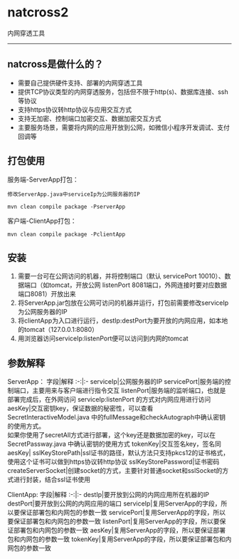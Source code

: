 # natcross2
内网穿透工具

*********************

## natcross是做什么的？
- 需要自己提供硬件支持、部署的内网穿透工具
- 提供TCP协议类型的内网穿透服务，包括但不限于http(s)、数据库连接、ssh等协议
- 支持https协议转http协议与应用交互方式
- 支持无加密、控制端口加密交互、数据加密交互方式
- 主要服务场景，需要将内网的应用开放到公网，如微信小程序开发调试、支付回调等

## 打包使用

服务端-ServerApp打包：
```
修改ServerApp.java中serviceIp为公网服务器的IP

mvn clean compile package -PserverApp
```
客户端-ClientApp打包：
```
mvn clean compile package -PclientApp
```

## 安装
1. 需要一台可在公网访问的机器，并将控制端口（默认 servicePort 10010）、数据端口（如tomcat，开放公网 listenPort 8081端口，外网连接时要对应数据端口8081）开放出来
2. 将ServerApp.jar包放在公网可访问的机器并运行，打包前需要修改serviceIp为公网服务器的IP
3. 将clientApp为入口进行运行，destIp:destPort为要开放的内网应用，如本地的tomcat（127.0.0.1:8080）
4. 用浏览器访问serviceIp:listenPort便可以访问到内网的tomcat

## 参数解释
ServerApp：
字段|解释
:-:|:-
serviceIp|公网服务器的IP
servicePort|服务端的控制端口，主要用来与客户端进行指令交互
listenPort|服务端的监听端口，也就是部署完成后，在外网访问 serviceIp:listenPort 的方式对内网应用进行访问
aesKey|交互密钥key，保证数据的秘密性，可以查看 SecretInteractiveModel.java 中的fullMessage和checkAutograph中确认密钥的使用方式。<br>如果你使用了secretAll方式进行部署，这个key还是数据加密的key，可以在 SecretPassway.java 中确认密钥的使用方式
tokenKey|交互签名key，签名同aesKey|
sslKeyStorePath|ssl证书的路径，默认方法只支持pkcs12的证书格式，使用这个证书可以做到https协议转http协议
sslKeyStorePassword|证书密码
createServerSocket|创建socket的方式，主要针对普通socket和sslSocket的方式进行封装，结合ssl证书使用

ClientApp:
字段|解释
:-:|:-
destIp|要开放到公网的内网应用所在机器的IP
destPort|要开放到公网的内网应用的端口
serviceIp|复用ServerApp的字段，所以要保证部署包和内网包的参数一致
servicePort|复用ServerApp的字段，所以要保证部署包和内网包的参数一致
listenPort|复用ServerApp的字段，所以要保证部署包和内网包的参数一致
aesKey|复用ServerApp的字段，所以要保证部署包和内网包的参数一致
tokenKey|复用ServerApp的字段，所以要保证部署包和内网包的参数一致

